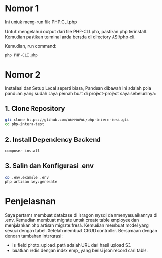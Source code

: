 # Nomor 1
Ini untuk meng-run file PHP.CLI.php

Untuk mengetahui output dari file PHP-CLI.php, pastikan php terinstall. Kemudian pastikan terminal anda berada di directory ASI/php-cli. 

Kemudian, run command: 
```bash
php PHP-CLI.php
```

# Nomor 2

Installasi dan Setup Local seperti biasa, Panduan dibawah ini adalah pola panduan yang sudah saya pernah buat di project-project saya sebelumnya:

## 1. Clone Repository

```bash
git clone https://github.com/AKHNAFAL/php-intern-test.git
cd php-intern-test
```

## 2. Install Dependency Backend

```bash
composer install
```

## 3. Salin dan Konfigurasi .env

```bash
cp .env.example .env
php artisan key:generate
```

# Penjelasnan

Saya pertama membuat database di laragon mysql da nmenyesuaikannya di .env. Kemudian membuat migrate untuk create table employee dan menjalankan php artisan migrate:fresh. Kemudian membuat model yang sesuai dengan tabel. Setelah membuat CRUD controller. Bersamaan dengan dengan tambahan intergrasi:
- isi field photo_upload_path adalah URL dari hasil upload S3.
- buatkan redis dengan index emp_<nomor> yang berisi json record dari table.
